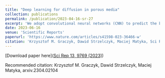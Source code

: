 ```yaml
---
title: "Deep learning for diffusion in porous media"
collection: publications
permalink: /publication/2023-04-16-sr-27
excerpt: 'We adopt convolutional neural networks (CNN) to predict the basic properties of the porous media. Two different media types are considered: one mimics the sand packings, and the other mimics the systems derived from the extracellular space of biological tissues. The Lattice Boltzmann Method is used to obtain the labeled data necessary for performing supervised learning. We distinguish two tasks. In the first, networks based on the analysis of the system’s geometry predict porosity and effective diffusion coefficient. In the second, networks reconstruct the concentration map. In the first task, we propose two types of CNN models: the C-Net and the encoder part of the U-Net. Both networks are modified by adding a self-normalization module [Graczyk et al. in Sci Rep 12, 10583 (2022)]. The models predict with reasonable accuracy but only within the data type, they are trained on. For instance, the model trained on sand packings-like samples overshoots or undershoots for biological-like samples. In the second task, we propose the usage of the U-Net architecture. It accurately reconstructs the concentration fields. In contrast to the first task, the network trained on one data type works well for the other. For instance, the model trained on sand packings-like samples works perfectly on biological-like samples. Eventually, for both types of the data, we fit exponents in the Archie’s law to find tortuosity that is used to describe the dependence of the effective diffusion on porosity.'
date: 2023-06-16
venue: 'Scientific Reports'
paperurl: 'https://www.nature.com/articles/s41598-023-36466-w'
citation: 'Krzysztof M. Graczyk, Dawid Strzelczyk, Maciej Matyka, Sci Rep 13, 9769 (2023)'
---
```


[Download paper here]([Sci Rep 13, 9769 (2023)](https://www.nature.com/articles/s41598-023-36466-w.epdf?sharing_token=Tl3OaRFmJ0FIoNswmYGgg9RgN0jAjWel9jnR3ZoTv0PuvCATs0Um_VTPtWlMtrrp7zVXA81InxHsS6pRZLJdDrq2OkhnF7Gf7TPkvb1LOMh-BCnAbpMQa_W3xmlmA7udM5s3LYtm1CJIgVRC-UK7Dka69xjDr9uYTOEZ1U-RoR0%3D))

Recommended citation: Krzysztof M. Graczyk, Dawid Strzelczyk, Maciej Matyka, arxiv.2304.02104
